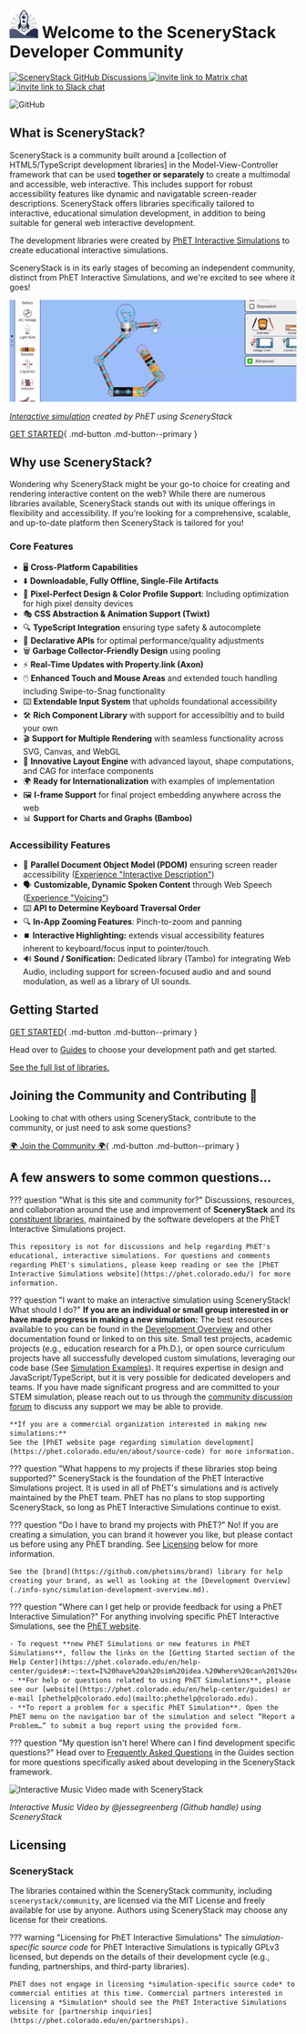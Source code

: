 # <img src="assets/scenerystack-square.png" width="50"> Welcome to the SceneryStack Developer Community

<p>
    <a href="https://github.com/orgs/scenerystack/discussions">
        <img src="https://img.shields.io/github/discussions/scenerystack/community" alt="SceneryStack GitHub Discussions">
    </a>
    <a href="https://matrix.to/#/##scenerystack:matrix.org">
        <img src="https://img.shields.io/badge/chat-matrix-green" alt="invite link to Matrix chat">
    </a>
    <a href="https://join.slack.com/t/scenerystack/shared_invite/zt-22d2r9ruc-GnxYi37iPluFwVkt~LdzGA">
        <img src="https://img.shields.io/badge/chat-slack-purple" alt="invite link to Slack chat">
    </a>
</p>

![GitHub](https://img.shields.io/github/license/scenerystack/community)

## What is SceneryStack?

 SceneryStack is a community built around a [collection of HTML5/TypeScript development libraries] in the Model-View-Controller framework that can be used **together or separately** to create a multimodal and accessible, web interactive. This includes support for robust accessibility features like dynamic and navigatable screen-reader descriptions. SceneryStack offers libraries specifically tailored to interactive, educational simulation development, in addition to being suitable for general web interactive development.

The development libraries were created by [PhET Interactive Simulations](https://phet.colorado.edu/) to create educational interactive simulations.

SceneryStack is in its early stages of becoming an independent community, distinct from PhET Interactive Simulations, and we're excited to see where it goes!

![Interactive in action with SceneryStack](assets/cck-bulb.gif)

*[Interactive simulation](https://phet.colorado.edu/en/simulations/circuit-construction-kit-ac) created by PhET using SceneryStack*

[GET STARTED](./guides/pathways.md){ .md-button .md-button--primary }
<!-- TODO: VISION -->

## Why use SceneryStack?

Wondering why SceneryStack might be your go-to choice for creating and rendering interactive content on the web? While there are numerous libraries available, SceneryStack stands out with its unique offerings in flexibility and accessibility. If you're looking for a comprehensive, scalable, and up-to-date platform then SceneryStack is tailored for you!

### Core Features

<div class="grid cards" markdown>

- 🖥️ **Cross-Platform Capabilities**
- ⬇️ **Downloadable, Fully Offline, Single-File Artifacts**
- 🎨 **Pixel-Perfect Design & Color Profile Support**: Including optimization for high pixel density devices
- 🎭 **CSS Abstraction & Animation Support (Twixt)**
- 🔍 **TypeScript Integration** ensuring type safety & autocomplete
- 🔄 **Declarative APIs** for optimal performance/quality adjustments
- 🗑️ **Garbage Collector-Friendly Design** using pooling
- ⚡ **Real-Time Updates with Property.link (Axon)**
- 🖱️ **Enhanced Touch and Mouse Areas** and extended touch handling including Swipe-to-Snag functionality
- ⌨️ **Extendable Input System** that upholds foundational accessibility
- 🛠️ **Rich Component Library** with support for accessibiltiy and to build your own
- 🎬 **Support for Multiple Rendering** with seamless functionality across SVG, Canvas, and WebGL
- 📐 **Innovative Layout Engine** with advanced layout, shape computations, and CAG for interface components
- 🌍 **Ready for Internationalization** with examples of implementation
- 🖼️ **I-frame Support** for final project embedding anywhere across the web
- 📊 **Support for Charts and Graphs (Bamboo)**

</div>

### Accessibility Features

<div class="grid cards" markdown>

- 📖 **Parallel Document Object Model (PDOM)** ensuring screen reader accessibility ([Experience "Interactive Description"](https://youtu.be/gj55KDRdhM8))
- 🗣️ **Customizable, Dynamic Spoken Content** through Web Speech ([Experience "Voicing"](https://youtu.be/mwCc_NDmqx4))
- ⌨️ **API to Determine Keyboard Traversal Order**
- 🔍 **In-App Zooming Features**: Pinch-to-zoom and panning
- ⏹️ **Interactive Highlighting:** extends visual accessibility features inherent to keyboard/focus input to pointer/touch.
- 🔊 **Sound / Sonification:** Dedicated library (Tambo) for integrating Web Audio, including support for screen-focused audio and and sound modulation, as well as a library of UI sounds.

</div>

## Getting Started

[GET STARTED](./guides/pathways.md){ .md-button .md-button--primary }

Head over to [Guides](./guides/pathways.md) to choose your development path and get started.

[See the full list of libraries.](./guides/scenerystack_list.md)

## Joining the Community and Contributing 🤝

Looking to chat with others using SceneryStack, contribute to the community, or just need to ask some questions?

[🌍 Join the Community 🌍](join.md){ .md-button .md-button--primary }

## A few answers to some common questions...

??? question "What is this site and community for?"
    Discussions, resources, and collaboration around the use and improvement of **SceneryStack** and its [constituent libraries](./guides/scenerystack_list.md), maintained by the software developers at the PhET Interactive Simulations project.

    This repository is not for discussions and help regarding PhET's educational, interactive simulations. For questions and comments regarding PhET's simulations, please keep reading or see the [PhET Interactive Simulations website](https://phet.colorado.edu/) for more information.

<!-- ??? info "What is the relationship between SceneryStack and PhET Interactive Simulations?"
    SceneryStack is the HTML5/JavaScript/TypeScript APIs (detailed above) that PhET Interactive Simulations are built on. The use of SceneryStack **is not limited to creating interactive science and math simulations!** It can be used to support the creation of all web interactives. SceneryStack supports rich and inclusive multimodal interaction, including the architecture to build robust alternative input and screen reader access when used in conjunction with our [Interactive Description Design Framework](https://www.coursera.org/learn/description-design-for-interactive-learning-resources).

    PhET Interactive Simulations are free educational science and math products created using SceneryStack by the designers and developers at the PhET Interactive Simulations Project. They are developed using [research-based, pedagogically-minded, and inclusive design methods](https://phet.colorado.edu/). -->

??? question "I want to make an interactive simulation using SceneryStack! What should I do?"
    **If you are an individual or small group interested in or have made progress in making a new simulation:**
    The best resources available to you can be found in the [Development Overview](./info-sync/simulation-development-overview.md) and other documentation found or linked to on this site. Small test projects, academic projects (e.g., education research for a Ph.D.), or open source curriculum projects have all successfully developed custom simulations, leveraging our code base (See [Simulation Examples](./guides/simulation-examples.md)). It requires expertise in design and JavaScript/TypeScript, but it is very possible for dedicated developers and teams. If you have made significant progress and are committed to your STEM simulation, please reach out to us through the [community discussion forum](https://github.com/orgs/scenerystack/discussions) to discuss any support we may be able to provide.

    **If you are a commercial organization interested in making new simulations:**
    See the [PhET website page regarding simulation development](https://phet.colorado.edu/en/about/source-code) for more information.

??? question "What happens to my projects if these libraries stop being supported?"
    SceneryStack is the foundation of the PhET Interactive Simulations project. It is used in all of PhET's simulations and is actively maintained by the PhET team. PhET has no plans to stop supporting SceneryStack, so long as PhET Interactive Simulations continue to exist.

??? question "Do I have to brand my projects with PhET?"
    No! If you are creating a simulation, you can brand it however you like, but please contact us before using any PhET branding. See [Licensing](#licensing) below for more information.

    See the [brand](https://github.com/phetsims/brand) library for help creating your brand, as well as looking at the [Development Overview](./info-sync/simulation-development-overview.md).

??? question "Where can I get help or provide feedback for using a PhET Interactive Simulation?"
    For anything involving specific PhET Interactive Simulations, see the [PhET website](https://phet.colorado.edu).

    - To request **new PhET Simulations or new features in PhET Simulations**, follow the links on the [Getting Started section of the Help Center](https://phet.colorado.edu/en/help-center/guides#:~:text=I%20have%20a%20sim%20idea.%20Where%20can%20I%20send%20it%3F).
    - **For help or questions related to using PhET Simulations**, please see our [website](https://phet.colorado.edu/en/help-center/guides) or e-mail [phethelp@colorado.edu](mailto:phethelp@colorado.edu).
    - **To report a problem for a specific PhET Simulation**. Open the PhET menu on the navigation bar of the simulation and select “Report a Problem…” to submit a bug report using the provided form.

??? question "My question isn't here! Where can I find development specific questions?"
    Head over to [Frequently Asked Questions](./guides/faqs.md) in the Guides section for more questions specifically asked about developing in the SceneryStack framework.

![Interactive Music Video made with SceneryStack](assets/cathedral.gif)

*Interactive Music Video by @jessegreenberg (Github handle) using SceneryStack*

## Licensing

### SceneryStack
The libraries contained within the SceneryStack community, including `scenerystack/community`, are licensed via the MIT License and freely available for use by anyone. Authors using SceneryStack may choose any license for their creations.

??? warning "Licensing for PhET Interactive Simulations"
    The *simulation-specific source code* for PhET Interactive Simulations is typically GPLv3 licensed, but depends on the details of their development cycle (e.g., funding, partnerships, and third-party libraries).

    PhET does not engage in licensing *simulation-specific source code* to commercial entities at this time. Commercial partners interested in licensing a *Simulation* should see the PhET Interactive Simulations website for [partnership inquiries](https://phet.colorado.edu/en/partnerships).